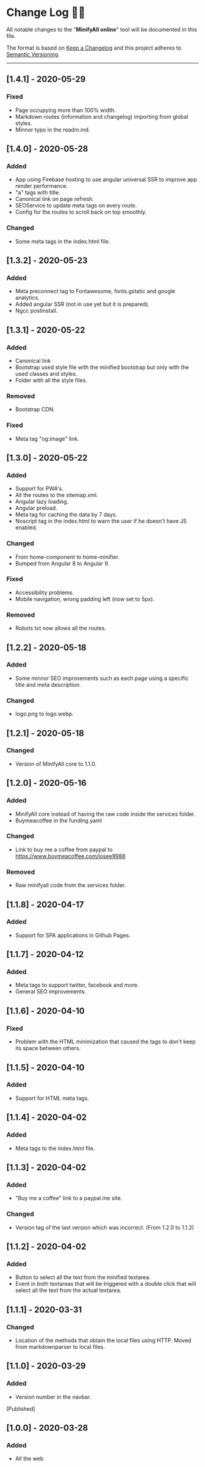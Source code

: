# **Change Log** 📜📝

All notable changes to the "**MinifyAll online**" tool will be documented in this file.

The format is based on [Keep a Changelog](https://keepachangelog.com/en/1.0.0/) and this project adheres to [Semantic Versioning](https://semver.org/spec/v2.0.0.html).

---

## [**1.4.1**] - 2020-05-29

### Fixed

* Page occupying more than 100% width.
* Markdown routes (information and changelog) importing from global styles.
* Minnor typo in the readm.md.

## [**1.4.0**] - 2020-05-28

### Added

* App using Firebase hosting to use angular universal SSR to improve app render performance.
* "a" tags with title.
* Canonical link on page refresh.
* SEOService to update meta tags on every route.
* Config for the routes to scroll back on top smoothly.

### Changed

* Some meta tags in the index.html file.

## [**1.3.2**] - 2020-05-23

### Added

* Meta preconnect tag to Fontawesome, fonts.gstatic and google analytics.
* Added angular SSR (not in use yet but it is prepared).
* Ngcc postinstall.

## [**1.3.1**] - 2020-05-22

### Added

* Canonical link
* Bootstrap used style file with the minified bootstrap but only with the used classes and styles.
* Folder with all the style files.

### Removed

* Bootstrap CDN.

### Fixed

* Meta tag "og:image" link.

## [**1.3.0**] - 2020-05-22

### Added

* Support for PWA's.
* All the routes to the sitemap.xml.
* Angular lazy loading.
* Angular preload.
* Meta tag for caching the data by 7 days.
* Noscript tag in the index.html to warn the user if he doesn't have JS enabled.

### Changed

* From home-component to home-minifier.
* Bumped from Angular 8 to Angular 9.

### Fixed

* Accessibility problems.
* Mobile navigation, wrong padding left (now set to 5px).

### Removed

* Robots txt now allows all the routes.

## [**1.2.2**] - 2020-05-18

### Added

* Some minnor SEO improvements such as each page using a specific title and meta description.

### Changed

* logo.png to logo.webp.

## [**1.2.1**] - 2020-05-18

### Changed

* Version of MinifyAll core to 1.1.0.

## [**1.2.0**] - 2020-05-16

### Added

* MinifyAll core instead of having the raw code inside the services folder.
* Buymeacoffee in the funding.yaml

### Changed

* Link to buy me a coffee from paypal to https://www.buymeacoffee.com/josee9988

### Removed

* Raw minifyall code from the services folder.

## [**1.1.8**] - 2020-04-17

### Added

* Support for SPA applications in Github Pages.

## [**1.1.7**] - 2020-04-12

### Added

* Meta tags to support twitter, facebook and more.
* General SEO improvements.

## [**1.1.6**] - 2020-04-10

### Fixed

* Problem with the HTML minimization that caused the tags to don't keep its space between others.

## [**1.1.5**] - 2020-04-10

### Added

* Support for HTML meta tags.

## [**1.1.4**] - 2020-04-02

### Added

* Meta tags to the index.html file.

## [**1.1.3**] - 2020-04-02

### Added

* "Buy me a coffee" link to a paypal.me site.

### Changed

* Version tag of the last version which was incorrect. (From 1.2.0 to 1.1.2)

## [**1.1.2**] - 2020-04-02

### Added

* Button to select all the text from the minified textarea.
* Event in both textareas that will be triggered with a  double click that will select all the text from the actual textarea.

## [**1.1.1**] - 2020-03-31

### Changed

* Location of the methods that obtain the local files using HTTP. Moved from markdownparser to local files.

## [**1.1.0**] - 2020-03-29

### Added

* Version number in the navbar.

[Published]

## [**1.0.0**] - 2020-03-28

### Added

* All the web
